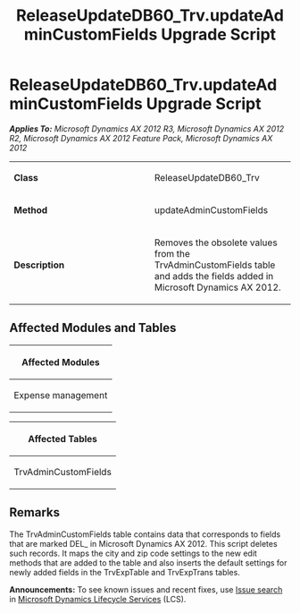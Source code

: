 ﻿---
title: ReleaseUpdateDB60_Trv.updateAdminCustomFields Upgrade Script
TOCTitle: ReleaseUpdateDB60_Trv.updateAdminCustomFields Upgrade Script
ms:assetid: 6e55b17e-9f92-289b-bc46-09a77fd07f57
ms:mtpsurl: https://msdn.microsoft.com/en-us/library/JJ685745(v=AX.60)
ms:contentKeyID: 49708946
ms.date: 05/18/2015
mtps_version: v=AX.60
---

# ReleaseUpdateDB60\_Trv.updateAdminCustomFields Upgrade Script 


_**Applies To:** Microsoft Dynamics AX 2012 R3, Microsoft Dynamics AX 2012 R2, Microsoft Dynamics AX 2012 Feature Pack, Microsoft Dynamics AX 2012_

<table>
<colgroup>
<col style="width: 50%" />
<col style="width: 50%" />
</colgroup>
<tbody>
<tr class="odd">
<td><p><strong>Class</strong></p></td>
<td><p>ReleaseUpdateDB60_Trv</p></td>
</tr>
<tr class="even">
<td><p><strong>Method</strong></p></td>
<td><p>updateAdminCustomFields</p></td>
</tr>
<tr class="odd">
<td><p><strong>Description</strong></p></td>
<td><p>Removes the obsolete values from the TrvAdminCustomFields table and adds the fields added in Microsoft Dynamics AX 2012.</p></td>
</tr>
</tbody>
</table>


## Affected Modules and Tables

<table>
<colgroup>
<col style="width: 100%" />
</colgroup>
<thead>
<tr class="header">
<th><p>Affected Modules</p></th>
</tr>
</thead>
<tbody>
<tr class="odd">
<td><p>Expense management</p></td>
</tr>
</tbody>
</table>


<table>
<colgroup>
<col style="width: 100%" />
</colgroup>
<thead>
<tr class="header">
<th><p>Affected Tables</p></th>
</tr>
</thead>
<tbody>
<tr class="odd">
<td><p>TrvAdminCustomFields</p></td>
</tr>
</tbody>
</table>


## Remarks

The TrvAdminCustomFields table contains data that corresponds to fields that are marked DEL\_ in Microsoft Dynamics AX 2012. This script deletes such records. It maps the city and zip code settings to the new edit methods that are added to the table and also inserts the default settings for newly added fields in the TrvExpTable and TrvExpTrans tables.

  
**Announcements:** To see known issues and recent fixes, use [Issue search](http://go.microsoft.com/fwlink/?linkid=389258) in [Microsoft Dynamics Lifecycle Services](http://go.microsoft.com/fwlink/?linkid=306505) (LCS).

